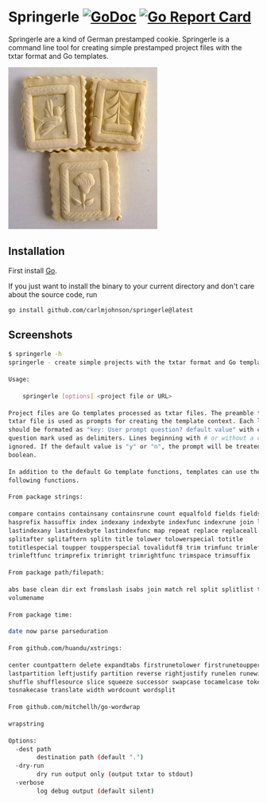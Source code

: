# Springerle [![GoDoc](https://godoc.org/github.com/carlmjohnson/springerle?status.svg)](https://godoc.org/github.com/carlmjohnson/springerle) [![Go Report Card](https://goreportcard.com/badge/github.com/carlmjohnson/springerle)](https://goreportcard.com/report/github.com/carlmjohnson/springerle)

Springerle are a kind of German prestamped cookie. Springerle is a command line tool for creating simple prestamped project files with the txtar format and Go templates.

![](images/springerle.jpeg)

## Installation

First install [Go](http://golang.org).

If you just want to install the binary to your current directory and don't care about the source code, run

```bash
go install github.com/carlmjohnson/springerle@latest
```

## Screenshots

```bash
$ springerle -h
springerle - create simple projects with the txtar format and Go templates.

Usage:

    springerle [options] <project file or URL>

Project files are Go templates processed as txtar files. The preamble to the
txtar file is used as prompts for creating the template context. Each line
should be formated as "key: User prompt question? default value" with colon and
question mark used as delimiters. Lines beginning with # or without a colon are
ignored. If the default value is "y" or "n", the prompt will be treated as a
boolean.

In addition to the default Go template functions, templates can use the
following functions.

From package strings:

compare contains containsany containsrune count equalfold fields fieldsfunc
hasprefix hassuffix index indexany indexbyte indexfunc indexrune join lastindex
lastindexany lastindexbyte lastindexfunc map repeat replace replaceall split
splitafter splitaftern splitn title tolower tolowerspecial totitle
totitlespecial toupper toupperspecial tovalidutf8 trim trimfunc trimleft
trimleftfunc trimprefix trimright trimrightfunc trimspace trimsuffix

From package path/filepath:

abs base clean dir ext fromslash isabs join match rel split splitlist toslash
volumename

From package time:

date now parse parseduration

From github.com/huandu/xstrings:

center countpattern delete expandtabs firstrunetolower firstrunetoupper insert
lastpartition leftjustify partition reverse rightjustify runelen runewidth scrub
shuffle shufflesource slice squeeze successor swapcase tocamelcase tokebabcase
tosnakecase translate width wordcount wordsplit

From github.com/mitchellh/go-wordwrap

wrapstring

Options:
  -dest path
        destination path (default ".")
  -dry-run
        dry run output only (output txtar to stdout)
  -verbose
        log debug output (default silent)
```
